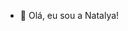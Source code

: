 - 👋 Olá, eu sou a Natalya!


<!---
natalya-moura-sofist/natalya-moura-sofist is a ✨ special ✨ repository because its `README.md` (this file) appears on your GitHub profile.
You can click the Preview link to take a look at your changes.
--->
